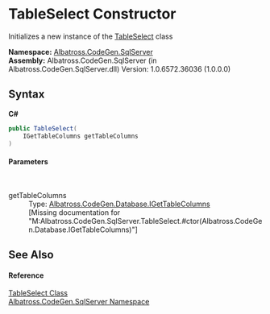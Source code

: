 # TableSelect Constructor 
 

Initializes a new instance of the <a href="1D935119">TableSelect</a> class

**Namespace:**&nbsp;<a href="9727DDEC">Albatross.CodeGen.SqlServer</a><br />**Assembly:**&nbsp;Albatross.CodeGen.SqlServer (in Albatross.CodeGen.SqlServer.dll) Version: 1.0.6572.36036 (1.0.0.0)

## Syntax

**C#**<br />
``` C#
public TableSelect(
	IGetTableColumns getTableColumns
)
```


#### Parameters
&nbsp;<dl><dt>getTableColumns</dt><dd>Type: <a href="5B003BE5">Albatross.CodeGen.Database.IGetTableColumns</a><br />\[Missing <param name="getTableColumns"/> documentation for "M:Albatross.CodeGen.SqlServer.TableSelect.#ctor(Albatross.CodeGen.Database.IGetTableColumns)"\]</dd></dl>

## See Also


#### Reference
<a href="1D935119">TableSelect Class</a><br /><a href="9727DDEC">Albatross.CodeGen.SqlServer Namespace</a><br />